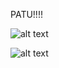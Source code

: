 PATU!!!!









![alt text](http://users.metropolia.fi/~niklasto/Git/Kuvat/Lukkari.png "Lukkari")

![alt text](http://users.metropolia.fi/~niklasto/Git/Kuvat/Luokka.png "Lukkari")
